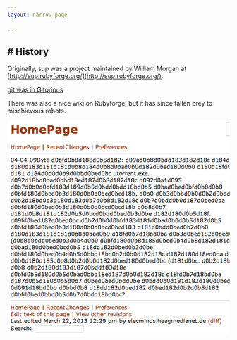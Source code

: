 ```yaml
---
layout: narrow_page

---
```


## # History
Originally, sup was a project maintained by William Morgan at [http://sup.rubyforge.org/](http://sup.rubyforge.org/).

[git was in Gitorious](http://gitorious.org/sup)

There was also a nice wiki on Rubyforge, but it has since fallen prey to mischievous robots.

<img src="/images/wiki_bot_death.png" />
